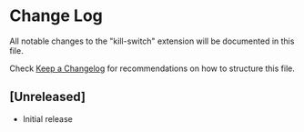 # Change Log

All notable changes to the "kill-switch" extension will be documented in this file.

Check [Keep a Changelog](http://keepachangelog.com/) for recommendations on how to structure this file.

## [Unreleased]

- Initial release